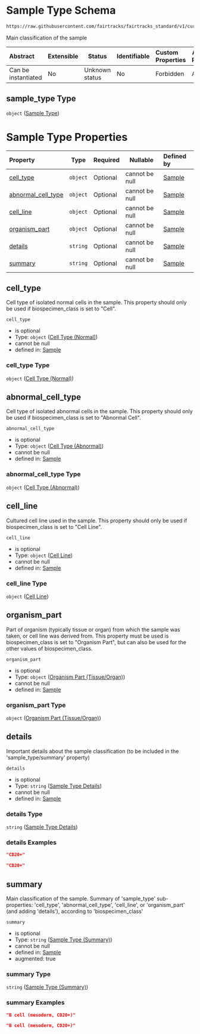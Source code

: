 # Sample Type Schema

```txt
https://raw.githubusercontent.com/fairtracks/fairtracks_standard/v1/current/json/schema/fairtracks_sample.schema.json#/properties/sample_type
```

Main classification of the sample


| Abstract            | Extensible | Status         | Identifiable | Custom Properties | Additional Properties | Access Restrictions | Defined In                                                                                             |
| :------------------ | ---------- | -------------- | ------------ | :---------------- | --------------------- | ------------------- | ------------------------------------------------------------------------------------------------------ |
| Can be instantiated | No         | Unknown status | No           | Forbidden         | Allowed               | none                | [fairtracks_sample.schema.json\*](../json/schema/fairtracks_sample.schema.json "open original schema") |

## sample_type Type

`object` ([Sample Type](fairtracks_sample-properties-sample-type.md))

# Sample Type Properties

| Property                                  | Type     | Required | Nullable       | Defined by                                                                                                                                                                                                                                                               |
| :---------------------------------------- | -------- | -------- | -------------- | :----------------------------------------------------------------------------------------------------------------------------------------------------------------------------------------------------------------------------------------------------------------------- |
| [cell_type](#cell_type)                   | `object` | Optional | cannot be null | [Sample](fairtracks_sample-properties-sample-type-properties-cell-type-normal.md "https://raw.githubusercontent.com/fairtracks/fairtracks_standard/v1/current/json/schema/fairtracks_sample.schema.json#/properties/sample_type/properties/cell_type")              |
| [abnormal_cell_type](#abnormal_cell_type) | `object` | Optional | cannot be null | [Sample](fairtracks_sample-properties-sample-type-properties-cell-type-abnormal.md "https://raw.githubusercontent.com/fairtracks/fairtracks_standard/v1/current/json/schema/fairtracks_sample.schema.json#/properties/sample_type/properties/abnormal_cell_type")   |
| [cell_line](#cell_line)                   | `object` | Optional | cannot be null | [Sample](fairtracks_sample-properties-sample-type-properties-cell-line.md "https://raw.githubusercontent.com/fairtracks/fairtracks_standard/v1/current/json/schema/fairtracks_sample.schema.json#/properties/sample_type/properties/cell_line")                     |
| [organism_part](#organism_part)           | `object` | Optional | cannot be null | [Sample](fairtracks_sample-properties-sample-type-properties-organism-part-tissueorgan.md "https://raw.githubusercontent.com/fairtracks/fairtracks_standard/v1/current/json/schema/fairtracks_sample.schema.json#/properties/sample_type/properties/organism_part") |
| [details](#details)                       | `string` | Optional | cannot be null | [Sample](fairtracks_sample-properties-sample-type-properties-sample-type-details.md "https://raw.githubusercontent.com/fairtracks/fairtracks_standard/v1/current/json/schema/fairtracks_sample.schema.json#/properties/sample_type/properties/details")             |
| [summary](#summary)                       | `string` | Optional | cannot be null | [Sample](fairtracks_sample-properties-sample-type-properties-sample-type-summary.md "https://raw.githubusercontent.com/fairtracks/fairtracks_standard/v1/current/json/schema/fairtracks_sample.schema.json#/properties/sample_type/properties/summary")             |

## cell_type

Cell type of isolated normal cells in the sample. This property should only be used if biospecimen_class is set to "Cell".


`cell_type`

-   is optional
-   Type: `object` ([Cell Type (Normal)](fairtracks_sample-properties-sample-type-properties-cell-type-normal.md))
-   cannot be null
-   defined in: [Sample](fairtracks_sample-properties-sample-type-properties-cell-type-normal.md "https://raw.githubusercontent.com/fairtracks/fairtracks_standard/v1/current/json/schema/fairtracks_sample.schema.json#/properties/sample_type/properties/cell_type")

### cell_type Type

`object` ([Cell Type (Normal)](fairtracks_sample-properties-sample-type-properties-cell-type-normal.md))

## abnormal_cell_type

Cell type of isolated abnormal cells in the sample. This property should only be used if biospecimen_class is set to "Abnormal Cell".


`abnormal_cell_type`

-   is optional
-   Type: `object` ([Cell Type (Abnormal)](fairtracks_sample-properties-sample-type-properties-cell-type-abnormal.md))
-   cannot be null
-   defined in: [Sample](fairtracks_sample-properties-sample-type-properties-cell-type-abnormal.md "https://raw.githubusercontent.com/fairtracks/fairtracks_standard/v1/current/json/schema/fairtracks_sample.schema.json#/properties/sample_type/properties/abnormal_cell_type")

### abnormal_cell_type Type

`object` ([Cell Type (Abnormal)](fairtracks_sample-properties-sample-type-properties-cell-type-abnormal.md))

## cell_line

Cultured cell line used in the sample. This property should only be used if biospecimen_class is set to "Cell Line".


`cell_line`

-   is optional
-   Type: `object` ([Cell Line](fairtracks_sample-properties-sample-type-properties-cell-line.md))
-   cannot be null
-   defined in: [Sample](fairtracks_sample-properties-sample-type-properties-cell-line.md "https://raw.githubusercontent.com/fairtracks/fairtracks_standard/v1/current/json/schema/fairtracks_sample.schema.json#/properties/sample_type/properties/cell_line")

### cell_line Type

`object` ([Cell Line](fairtracks_sample-properties-sample-type-properties-cell-line.md))

## organism_part

Part of organism (typically tissue or organ) from which the sample was taken, or cell line was derived from. This property  must be used is biospecimen_class is set to "Organism Part", but can also be used for the other values of biospecimen_class.


`organism_part`

-   is optional
-   Type: `object` ([Organism Part (Tissue/Organ)](fairtracks_sample-properties-sample-type-properties-organism-part-tissueorgan.md))
-   cannot be null
-   defined in: [Sample](fairtracks_sample-properties-sample-type-properties-organism-part-tissueorgan.md "https://raw.githubusercontent.com/fairtracks/fairtracks_standard/v1/current/json/schema/fairtracks_sample.schema.json#/properties/sample_type/properties/organism_part")

### organism_part Type

`object` ([Organism Part (Tissue/Organ)](fairtracks_sample-properties-sample-type-properties-organism-part-tissueorgan.md))

## details

Important details about the sample classification (to be included in the 'sample_type/summary' property)


`details`

-   is optional
-   Type: `string` ([Sample Type Details](fairtracks_sample-properties-sample-type-properties-sample-type-details.md))
-   cannot be null
-   defined in: [Sample](fairtracks_sample-properties-sample-type-properties-sample-type-details.md "https://raw.githubusercontent.com/fairtracks/fairtracks_standard/v1/current/json/schema/fairtracks_sample.schema.json#/properties/sample_type/properties/details")

### details Type

`string` ([Sample Type Details](fairtracks_sample-properties-sample-type-properties-sample-type-details.md))

### details Examples

```json
"CD20+"
```

```json
"CD20+"
```

## summary

Main classification of the sample. Summary of 'sample_type' sub-properties: 'cell_type', 'abnormal_cell_type', 'cell_line', or 'organism_part' (and adding 'details'), according to 'biospecimen_class'


`summary`

-   is optional
-   Type: `string` ([Sample Type (Summary)](fairtracks_sample-properties-sample-type-properties-sample-type-summary.md))
-   cannot be null
-   defined in: [Sample](fairtracks_sample-properties-sample-type-properties-sample-type-summary.md "https://raw.githubusercontent.com/fairtracks/fairtracks_standard/v1/current/json/schema/fairtracks_sample.schema.json#/properties/sample_type/properties/summary")
-   augmented: true

### summary Type

`string` ([Sample Type (Summary)](fairtracks_sample-properties-sample-type-properties-sample-type-summary.md))

### summary Examples

```json
"B cell (mesoderm, CD20+)"
```

```json
"B cell (mesoderm, CD20+)"
```
